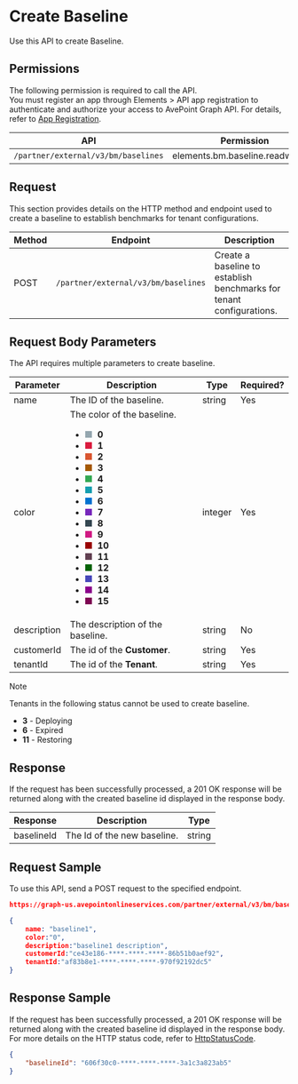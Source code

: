 # Create Baseline

Use this API to create Baseline. 

## Permissions  

The following permission is required to call the API.  
You must register an app through Elements > API app registration to authenticate and authorize your access to AvePoint Graph API. For details, refer to [App Registration](https://cdn.avepoint.com/assets/apelements-webhelp/avepoint-elements-for-partners/index.htm#!Documents/appregistration.htm).  

| API  | Permission  |
|-----------|--------|
| `/partner/external/v3/bm/baselines` | elements.bm.baseline.readwrite.all|  

## Request

This section provides details on the HTTP method and endpoint used to create a baseline to establish benchmarks for tenant configurations.

| Method | Endpoint | Description |
| --- | --- | --- |
| POST | `/partner/external/v3/bm/baselines` | Create a baseline to establish benchmarks for tenant configurations. |

## Request Body Parameters

The API requires multiple parameters to create baseline.  

|Parameter|Description | Type|Required?|
|---|---|---|---|
|name|The ID of the baseline. |string|Yes|
|color|The color of the baseline.<ul><li><span style="display:inline-block; width:12px; height:12px; background:#94A6AF; margin-right:6px;" ></span> **0** </li><li><span style="display:inline-block; width:12px; height:12px; background:#DA1B3E; margin-right:6px;" ></span> **1** </li><li><span style="display:inline-block; width:12px; height:12px; background:#D95630; margin-right:6px;" ></span> **2** </li><li><span style="display:inline-block; width:12px; height:12px; background:#A45800; margin-right:6px;" ></span> **3** </li><li><span style="display:inline-block; width:12px; height:12px; background:#34A853; margin-right:6px;" ></span> **4** </li><li><span style="display:inline-block; width:12px; height:12px; background:#149EB0; margin-right:6px;" ></span> **5** </li><li><span style="display:inline-block; width:12px; height:12px; background:#0072D0; margin-right:6px;" ></span> **6** </li><li><span style="display:inline-block; width:12px; height:12px; background:#7626BB; margin-right:6px;" ></span> **7** </li><li><span style="display:inline-block; width:12px; height:12px; background:#344650; margin-right:6px;" ></span> **8** </li><li><span style="display:inline-block; width:12px; height:12px; background:#D01A83; margin-right:6px;" ></span> **9** </li><li><span style="display:inline-block; width:12px; height:12px; background:#990000; margin-right:6px;" ></span> **10** </li><li><span style="display:inline-block; width:12px; height:12px; background:#614051; margin-right:6px;" ></span> **11** </li><li><span style="display:inline-block; width:12px; height:12px; background:#046307; margin-right:6px;" ></span> **12** </li><li><span style="display:inline-block; width:12px; height:12px; background:#4747BA; margin-right:6px;" ></span> **13** </li><li><span style="display:inline-block; width:12px; height:12px; background:#8B008B; margin-right:6px;" ></span> **14** </li><li><span style="display:inline-block; width:12px; height:12px; background:#7D0552; margin-right:6px;" ></span> **15** </li></ul>|integer|Yes|
|description|The description of the baseline.|string|No|
|customerId|The id of the **Customer**.|string|Yes|
|tenantId|The id of the **Tenant**.|string|Yes|

> [!NOTE]  
> Tenants in the following status cannot be used to create baseline.<ul><li>**3** - Deploying</li><li>**6** - Expired</li><li>**11** - Restoring</li></ul>

## Response

If the request has been successfully processed, a 201 OK response will be returned along with the created baseline id displayed in the response body.

| Response | Description | Type |
| --- | --- | --- |
| baselineId | The Id of the new baseline. | string |

## Request Sample

To use this API, send a POST request to the specified endpoint.

```json
https://graph-us.avepointonlineservices.com/partner/external/v3/bm/baselines

{
    name: "baseline1",
    color:"0",
    description:"baseline1 description",
    customerId:"ce43e186-****-****-****-86b51b0aef92",
    tenantId:"af83b8e1-****-****-****-970f92192dc5"
}
```

## Response Sample  

If the request has been successfully processed, a 201 OK response will be returned along with the created baseline id displayed in the response body. For more details on the HTTP status code, refer to [HttpStatusCode](https://learn.avepoint.com/docs/Use-AvePoint-Graph-API.html#http-status-code).

```json
{
    "baselineId": "606f30c0-****-****-****-3a1c3a823ab5"
}